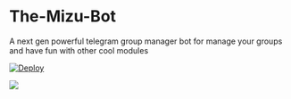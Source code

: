 # The-Mizu-Bot
A next gen powerful telegram group manager bot for manage your groups and have fun with other cool modules 
                                                            
[![Deploy](https://www.herokucdn.com/deploy/button.svg)](https://heroku.com/deploy?template=https://github.com/ImTheekshannBro/The-Anki-Vector)
<p align="leaft">
  <img src="https://telegra.ph/file/b9844274494fcde4e0589.jpg"'>
</p>
